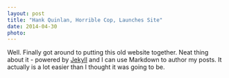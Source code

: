 ```yaml
---
layout: post
title: "Hank Quinlan, Horrible Cop, Launches Site"
date: 2014-04-30
photo:
---
```


Well. Finally got around to putting this old website together. Neat thing about it - powered by [Jekyll](http://jekyllrb.com) and I can use Markdown to author my posts. It actually is a lot easier than I thought it was going to be.
